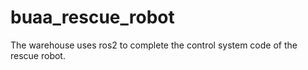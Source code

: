 # buaa_rescue_robot
The warehouse uses ros2 to complete the control system code of the rescue robot.
